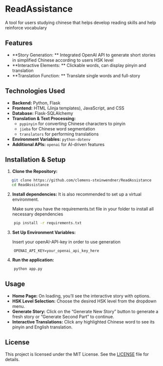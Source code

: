 # ReadAssistance
A tool for users studying chinese that helps develop reading skills and help reinforce vocabulary

## Features

- **Story Generation: ** Integrated OpenAI API to generate short stories in simplified Chinese according to users HSK level
- **Interactive Elements: ** Clickable words, can display pinyin and translation
- **Translation Function: ** Translate single words and full-story


## Technologies Used

- **Backend:** Python, Flask
- **Frontend:** HTML (Jinja templates), JavaScript, and CSS
- **Database:** Flask-SQLAlchemy
- **Translation & Text Processing:** 
  - `pypinyin` for converting Chinese characters to pinyin  
  - `jieba` for Chinese word segmentation  
  - `translators` for performing translations
- **Environment Variables:** `python-dotenv`
- **Additional APIs:** `openai` for AI-driven features

## Installation & Setup

1. **Clone the Repository:**

```bash
   git clone https://github.com/clemens-steinwendner/ReadAssistance
   cd ReadAssistance
   ```

2. **Install dependencies:**
    It is also recommended to set up a virtual environment.

    Make sure you have the requirements.txt file in your folder to install all necessary dependencies

```bash
    pip install -r requirements.txt
```
3. **Set Up Environment Variables:**

    Insert your openAI-API-key in order to use generation
```env
    OPENAI_API_KEY=your_openai_api_key_here
```
4. **Run the application:**

```bash
    python app.py
```

## Usage

- **Home Page:** On loading, you’ll see the interactive story with options.
- **HSK Level Selection:** Choose the desired HSK level from the dropdown menu.
- **Generate Story:** Click on the “Generate New Story” button to generate a fresh story or “Generate Second Part” to continue.
- **Interactive Translations:** Click any highlighted Chinese word to see its pinyin and English translation.

## License

This project is licensed under the MIT License. See the [LICENSE](LICENSE) file for details.




